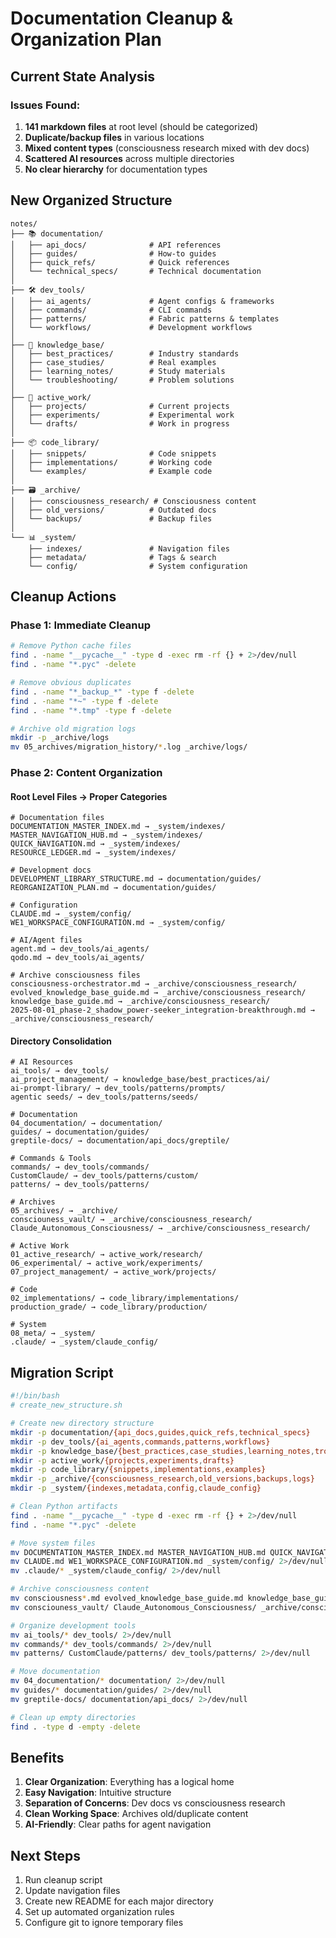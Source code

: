 # Documentation Cleanup & Organization Plan

## Current State Analysis

### Issues Found:
1. **141 markdown files** at root level (should be categorized)
2. **Duplicate/backup files** in various locations
3. **Mixed content types** (consciousness research mixed with dev docs)
4. **Scattered AI resources** across multiple directories
5. **No clear hierarchy** for documentation types

## New Organized Structure

```
notes/
├── 📚 documentation/
│   ├── api_docs/              # API references
│   ├── guides/                # How-to guides
│   ├── quick_refs/            # Quick references
│   └── technical_specs/       # Technical documentation
│
├── 🛠️ dev_tools/
│   ├── ai_agents/             # Agent configs & frameworks
│   ├── commands/              # CLI commands
│   ├── patterns/              # Fabric patterns & templates
│   └── workflows/             # Development workflows
│
├── 📝 knowledge_base/
│   ├── best_practices/        # Industry standards
│   ├── case_studies/          # Real examples
│   ├── learning_notes/        # Study materials
│   └── troubleshooting/       # Problem solutions
│
├── 🔧 active_work/
│   ├── projects/              # Current projects
│   ├── experiments/           # Experimental work
│   └── drafts/                # Work in progress
│
├── 📦 code_library/
│   ├── snippets/              # Code snippets
│   ├── implementations/       # Working code
│   └── examples/              # Example code
│
├── 🗃️ _archive/
│   ├── consciousness_research/ # Consciousness content
│   ├── old_versions/          # Outdated docs
│   └── backups/               # Backup files
│
└── 📊 _system/
    ├── indexes/               # Navigation files
    ├── metadata/              # Tags & search
    └── config/                # System configuration
```

## Cleanup Actions

### Phase 1: Immediate Cleanup
```bash
# Remove Python cache files
find . -name "__pycache__" -type d -exec rm -rf {} + 2>/dev/null
find . -name "*.pyc" -delete

# Remove obvious duplicates
find . -name "*_backup_*" -type f -delete
find . -name "*~" -type f -delete
find . -name "*.tmp" -type f -delete

# Archive old migration logs
mkdir -p _archive/logs
mv 05_archives/migration_history/*.log _archive/logs/
```

### Phase 2: Content Organization

#### Root Level Files → Proper Categories
```
# Documentation files
DOCUMENTATION_MASTER_INDEX.md → _system/indexes/
MASTER_NAVIGATION_HUB.md → _system/indexes/
QUICK_NAVIGATION.md → _system/indexes/
RESOURCE_LEDGER.md → _system/indexes/

# Development docs
DEVELOPMENT_LIBRARY_STRUCTURE.md → documentation/guides/
REORGANIZATION_PLAN.md → documentation/guides/

# Configuration
CLAUDE.md → _system/config/
WE1_WORKSPACE_CONFIGURATION.md → _system/config/

# AI/Agent files
agent.md → dev_tools/ai_agents/
qodo.md → dev_tools/ai_agents/

# Archive consciousness files
consciousness-orchestrator.md → _archive/consciousness_research/
evolved_knowledge_base_guide.md → _archive/consciousness_research/
knowledge_base_guide.md → _archive/consciousness_research/
2025-08-01_phase-2_shadow_power-seeker_integration-breakthrough.md → _archive/consciousness_research/
```

#### Directory Consolidation
```
# AI Resources
ai_tools/ → dev_tools/
ai_project_management/ → knowledge_base/best_practices/ai/
ai-prompt-library/ → dev_tools/patterns/prompts/
agentic seeds/ → dev_tools/patterns/seeds/

# Documentation
04_documentation/ → documentation/
guides/ → documentation/guides/
greptile-docs/ → documentation/api_docs/greptile/

# Commands & Tools
commands/ → dev_tools/commands/
CustomClaude/ → dev_tools/patterns/custom/
patterns/ → dev_tools/patterns/

# Archives
05_archives/ → _archive/
consciouness_vault/ → _archive/consciousness_research/
Claude_Autonomous_Consciousness/ → _archive/consciousness_research/

# Active Work
01_active_research/ → active_work/research/
06_experimental/ → active_work/experiments/
07_project_management/ → active_work/projects/

# Code
02_implementations/ → code_library/implementations/
production_grade/ → code_library/production/

# System
08_meta/ → _system/
.claude/ → _system/claude_config/
```

## Migration Script

```bash
#!/bin/bash
# create_new_structure.sh

# Create new directory structure
mkdir -p documentation/{api_docs,guides,quick_refs,technical_specs}
mkdir -p dev_tools/{ai_agents,commands,patterns,workflows}
mkdir -p knowledge_base/{best_practices,case_studies,learning_notes,troubleshooting}
mkdir -p active_work/{projects,experiments,drafts}
mkdir -p code_library/{snippets,implementations,examples}
mkdir -p _archive/{consciousness_research,old_versions,backups,logs}
mkdir -p _system/{indexes,metadata,config,claude_config}

# Clean Python artifacts
find . -name "__pycache__" -type d -exec rm -rf {} + 2>/dev/null
find . -name "*.pyc" -delete

# Move system files
mv DOCUMENTATION_MASTER_INDEX.md MASTER_NAVIGATION_HUB.md QUICK_NAVIGATION.md RESOURCE_LEDGER.md _system/indexes/ 2>/dev/null
mv CLAUDE.md WE1_WORKSPACE_CONFIGURATION.md _system/config/ 2>/dev/null
mv .claude/* _system/claude_config/ 2>/dev/null

# Archive consciousness content
mv consciousness*.md evolved_knowledge_base_guide.md knowledge_base_guide.md _archive/consciousness_research/ 2>/dev/null
mv consciouness_vault/ Claude_Autonomous_Consciousness/ _archive/consciousness_research/ 2>/dev/null

# Organize development tools
mv ai_tools/* dev_tools/ 2>/dev/null
mv commands/* dev_tools/commands/ 2>/dev/null
mv patterns/ CustomClaude/patterns/ dev_tools/patterns/ 2>/dev/null

# Move documentation
mv 04_documentation/* documentation/ 2>/dev/null
mv guides/* documentation/guides/ 2>/dev/null
mv greptile-docs/ documentation/api_docs/ 2>/dev/null

# Clean up empty directories
find . -type d -empty -delete
```

## Benefits

1. **Clear Organization**: Everything has a logical home
2. **Easy Navigation**: Intuitive structure
3. **Separation of Concerns**: Dev docs vs consciousness research
4. **Clean Working Space**: Archives old/duplicate content
5. **AI-Friendly**: Clear paths for agent navigation

## Next Steps

1. Run cleanup script
2. Update navigation files
3. Create new README for each major directory
4. Set up automated organization rules
5. Configure git to ignore temporary files